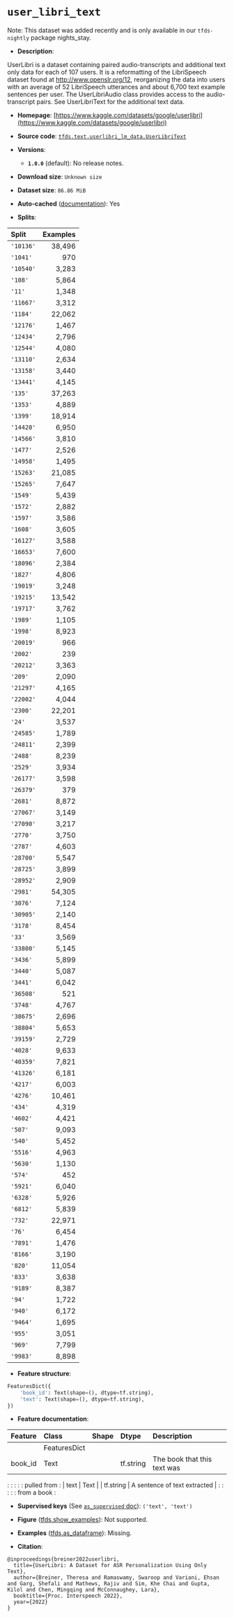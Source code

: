 <div itemscope itemtype="http://schema.org/Dataset">
  <div itemscope itemprop="includedInDataCatalog" itemtype="http://schema.org/DataCatalog">
    <meta itemprop="name" content="TensorFlow Datasets" />
  </div>
  <meta itemprop="name" content="user_libri_text" />
  <meta itemprop="description" content="UserLibri is a dataset containing paired audio-transcripts and additional text&#10;only data for each of 107 users. It is a reformatting of the LibriSpeech dataset&#10;found at http://www.openslr.org/12, reorganizing the data into users with an&#10;average of 52 LibriSpeech utterances and about 6,700 text example sentences per&#10;user. The UserLibriAudio class provides access to the audio-transcript pairs.&#10;See UserLibriText for the additional text data.&#10;&#10;To use this dataset:&#10;&#10;```python&#10;import tensorflow_datasets as tfds&#10;&#10;ds = tfds.load(&#x27;user_libri_text&#x27;, split=&#x27;train&#x27;)&#10;for ex in ds.take(4):&#10;  print(ex)&#10;```&#10;&#10;See [the guide](https://www.tensorflow.org/datasets/overview) for more&#10;informations on [tensorflow_datasets](https://www.tensorflow.org/datasets).&#10;&#10;" />
  <meta itemprop="url" content="https://www.tensorflow.org/datasets/catalog/user_libri_text" />
  <meta itemprop="sameAs" content="https://www.kaggle.com/datasets/google/userlibri" />
  <meta itemprop="citation" content="@inproceedings{breiner2022userlibri,&#10;  title={UserLibri: A Dataset for ASR Personalization Using Only Text},&#10;  author={Breiner, Theresa and Ramaswamy, Swaroop and Variani, Ehsan and Garg, Shefali and Mathews, Rajiv and Sim, Khe Chai and Gupta, Kilol and Chen, Mingqing and McConnaughey, Lara},&#10;  booktitle={Proc. Interspeech 2022},&#10;  year={2022}&#10;}" />
</div>

# `user_libri_text`


Note: This dataset was added recently and is only available in our
`tfds-nightly` package
<span class="material-icons" title="Available only in the tfds-nightly package">nights_stay</span>.

*   **Description**:

UserLibri is a dataset containing paired audio-transcripts and additional text
only data for each of 107 users. It is a reformatting of the LibriSpeech dataset
found at http://www.openslr.org/12, reorganizing the data into users with an
average of 52 LibriSpeech utterances and about 6,700 text example sentences per
user. The UserLibriAudio class provides access to the audio-transcript pairs.
See UserLibriText for the additional text data.

*   **Homepage**:
    [https://www.kaggle.com/datasets/google/userlibri](https://www.kaggle.com/datasets/google/userlibri)

*   **Source code**:
    [`tfds.text.userlibri_lm_data.UserLibriText`](https://github.com/tensorflow/datasets/tree/master/tensorflow_datasets/text/userlibri_lm_data/userlibri_lm_data.py)

*   **Versions**:

    *   **`1.0.0`** (default): No release notes.

*   **Download size**: `Unknown size`

*   **Dataset size**: `86.86 MiB`

*   **Auto-cached**
    ([documentation](https://www.tensorflow.org/datasets/performances#auto-caching)):
    Yes

*   **Splits**:

Split     | Examples
:-------- | -------:
`'10136'` | 38,496
`'1041'`  | 970
`'10540'` | 3,283
`'108'`   | 5,864
`'11'`    | 1,348
`'11667'` | 3,312
`'1184'`  | 22,062
`'12176'` | 1,467
`'12434'` | 2,796
`'12544'` | 4,080
`'13110'` | 2,634
`'13158'` | 3,440
`'13441'` | 4,145
`'135'`   | 37,263
`'1353'`  | 4,889
`'1399'`  | 18,914
`'14420'` | 6,950
`'14566'` | 3,810
`'1477'`  | 2,526
`'14958'` | 1,495
`'15263'` | 21,085
`'15265'` | 7,647
`'1549'`  | 5,439
`'1572'`  | 2,882
`'1597'`  | 3,586
`'1608'`  | 3,605
`'16127'` | 3,588
`'16653'` | 7,600
`'18096'` | 2,384
`'1827'`  | 4,806
`'19019'` | 3,248
`'19215'` | 13,542
`'19717'` | 3,762
`'1989'`  | 1,105
`'1998'`  | 8,923
`'20019'` | 966
`'2002'`  | 239
`'20212'` | 3,363
`'209'`   | 2,090
`'21297'` | 4,165
`'22002'` | 4,044
`'2300'`  | 22,201
`'24'`    | 3,537
`'24585'` | 1,789
`'24811'` | 2,399
`'2488'`  | 8,239
`'2529'`  | 3,934
`'26177'` | 3,598
`'26379'` | 379
`'2681'`  | 8,872
`'27067'` | 3,149
`'27090'` | 3,217
`'2770'`  | 3,750
`'2787'`  | 4,603
`'28700'` | 5,547
`'28725'` | 3,899
`'28952'` | 2,909
`'2981'`  | 54,305
`'3076'`  | 7,124
`'30905'` | 2,140
`'3178'`  | 8,454
`'33'`    | 3,569
`'33800'` | 5,145
`'3436'`  | 5,899
`'3440'`  | 5,087
`'3441'`  | 6,042
`'36508'` | 521
`'3748'`  | 4,767
`'38675'` | 2,696
`'38804'` | 5,653
`'39159'` | 2,729
`'4028'`  | 9,633
`'40359'` | 7,821
`'41326'` | 6,181
`'4217'`  | 6,003
`'4276'`  | 10,461
`'434'`   | 4,319
`'4602'`  | 4,421
`'507'`   | 9,093
`'540'`   | 5,452
`'5516'`  | 4,963
`'5630'`  | 1,130
`'574'`   | 452
`'5921'`  | 6,040
`'6328'`  | 5,926
`'6812'`  | 5,839
`'732'`   | 22,971
`'76'`    | 6,454
`'7891'`  | 1,476
`'8166'`  | 3,190
`'820'`   | 11,054
`'833'`   | 3,638
`'9189'`  | 8,387
`'94'`    | 1,722
`'940'`   | 6,172
`'9464'`  | 1,695
`'955'`   | 3,051
`'969'`   | 7,799
`'9983'`  | 8,898

*   **Feature structure**:

```python
FeaturesDict({
    'book_id': Text(shape=(), dtype=tf.string),
    'text': Text(shape=(), dtype=tf.string),
})
```

*   **Feature documentation**:

| Feature | Class        | Shape | Dtype     | Description                  |
| :------ | :----------- | :---- | :-------- | :--------------------------- |
|         | FeaturesDict |       |           |                              |
| book_id | Text         |       | tf.string | The book that this text was  |
:         :              :       :           : pulled from                  :
| text    | Text         |       | tf.string | A sentence of text extracted |
:         :              :       :           : from a book                  :

*   **Supervised keys** (See
    [`as_supervised` doc](https://www.tensorflow.org/datasets/api_docs/python/tfds/load#args)):
    `('text', 'text')`

*   **Figure**
    ([tfds.show_examples](https://www.tensorflow.org/datasets/api_docs/python/tfds/visualization/show_examples)):
    Not supported.

*   **Examples**
    ([tfds.as_dataframe](https://www.tensorflow.org/datasets/api_docs/python/tfds/as_dataframe)):
    Missing.

*   **Citation**:

```
@inproceedings{breiner2022userlibri,
  title={UserLibri: A Dataset for ASR Personalization Using Only Text},
  author={Breiner, Theresa and Ramaswamy, Swaroop and Variani, Ehsan and Garg, Shefali and Mathews, Rajiv and Sim, Khe Chai and Gupta, Kilol and Chen, Mingqing and McConnaughey, Lara},
  booktitle={Proc. Interspeech 2022},
  year={2022}
}
```

